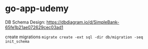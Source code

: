 # go-app-udemy

DB Schema Design:
https://dbdiagram.io/d/SimpleBank-65fe1b21ae072629cec03ad1


create migrations
`migrate create -ext sql -dir db/migration -seq init_schema`